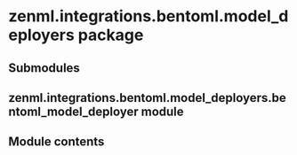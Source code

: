 # zenml.integrations.bentoml.model_deployers package

## Submodules

## zenml.integrations.bentoml.model_deployers.bentoml_model_deployer module

## Module contents
